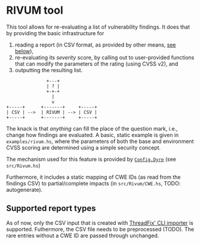 # RIVUM tool

This tool allows for re-evaluating a list of vulnerability findings.
It does that by providing the basic infrastructure for

1. reading a report (in CSV format, as provided by other means, [see below](#supported-report-types)),
2. re-evaluating its _severity_ score, by calling out to user-provided functions that can modify the parameters of the rating (using CVSS v2), and
3. outputting the resulting list.

```raw
               +---+              
               | ? |              
               +-+-+              
                 |                
                 v                
+-----+      +-------+     +-----+
| CSV | -->  | RIVUM | --> | CSV |
+-----+      +-------+     +-----+
```

The knack is that _anything_ can fill the place of the question mark, i.e., change how findings are evaluated.
A basic, static example is given in `examples/rivum.hs`, where the parameters of both the base and environment CVSS scoring are determined using a simple security concept.

The mechanism used for this feature is provided by [`Config.Dyre`](http://hackage.haskell.org/package/dyre) (see `src/Rivum.hs`)

Furthermore, it includes a static mapping of CWE IDs (as read from the findings CSV) to partial/complete impacts (in `src/Rivum/CWE.hs`, TODO: autogenerate).

## Supported report types

As of now, only the CSV input that is created with [ThreadFix' CLI importer](https://github.com/denimgroup/threadfix/wiki/CLI-Importers) is supported.
Futhermore, the CSV file needs to be preprocessed (TODO).
The rare entries without a CWE ID are passed through unchanged.
